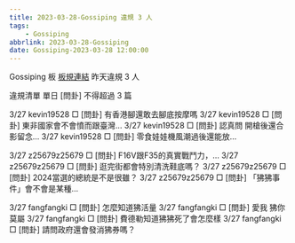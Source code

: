 ```yaml
---
title: 2023-03-28-Gossiping 違規 3 人
tags:
    - Gossiping
abbrlink: 2023-03-28-Gossiping
date: Gossiping-2023-03-28 12:00:00
---
```

Gossiping 板 [板規連結](https://www.ptt.cc/bbs/Gossiping/M.1637425085.A.07D.html)
昨天違規 3 人
<!-- more -->

違規清單
單日 [問卦] 不得超過 3 篇

3/27 kevin19528 □ [問卦] 有香港腳還敢去腳底按摩嗎
3/27 kevin19528 □ [問卦] 東非國家會不會憤而跟臺灣…
3/27 kevin19528 □ [問卦] 認真問 開槍後還合影留念…
3/27 kevin19528 □ [問卦] 零食娃娃機風潮過後還能放…

3/27 z25679z25679 □ [問卦] F16V跟F35的真實戰鬥力，…
3/27 z25679z25679 □ [問卦] 逛完街都會特別清洗鞋底嗎？
3/27 z25679z25679 □ [問卦] 2024當選的總統是不是很雖？
3/27 z25679z25679 □ [問卦] 「狒狒事件」會不會是某種…

3/27 fangfangki □ [問卦] 怎麼知道狒活量
3/27 fangfangki □ [問卦] 愛我 狒你莫屬
3/27 fangfangki □ [問卦] 費德勒知道狒狒死了會怎麼樣
3/27 fangfangki □ [問卦] 請問政府還會發消狒券嗎？